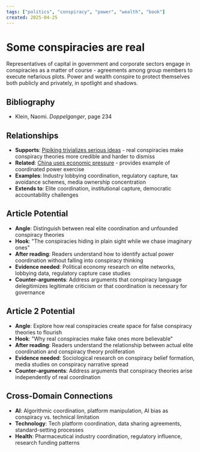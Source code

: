```yaml
---
tags: ["politics", "conspiracy", "power", "wealth", "book"]
created: 2025-04-25
---
```


# Some conspiracies are real

Representatives of capital in government and corporate sectors engage in conspiracies as a matter of course - agreements among group members to execute nefarious plots. Power and wealth conspire to protect themselves both publicly and privately, in spotlight and shadows.

## Bibliography

- Klein, Naomi. *Doppelganger*, page 234

## Relationships
- **Supports**: [Pipiking trivializes serious ideas](politics-pipiking-meaning-sabotage.md) - real conspiracies make conspiracy theories more credible and harder to dismiss
- **Related**: [China uses economic pressure](politics-china-economic-pressure.md) - provides example of coordinated power exercise
- **Examples**: Industry lobbying coordination, regulatory capture, tax avoidance schemes, media ownership concentration
- **Extends to**: Elite coordination, institutional capture, democratic accountability challenges

## Article Potential
- **Angle**: Distinguish between real elite coordination and unfounded conspiracy theories
- **Hook**: "The conspiracies hiding in plain sight while we chase imaginary ones"
- **After reading**: Readers understand how to identify actual power coordination without falling into conspiracy thinking
- **Evidence needed**: Political economy research on elite networks, lobbying data, regulatory capture case studies
- **Counter-arguments**: Address arguments that conspiracy language delegitimizes legitimate criticism or that coordination is necessary for governance

## Article 2 Potential
- **Angle**: Explore how real conspiracies create space for false conspiracy theories to flourish
- **Hook**: "Why real conspiracies make fake ones more believable"
- **After reading**: Readers understand the relationship between actual elite coordination and conspiracy theory proliferation
- **Evidence needed**: Sociological research on conspiracy belief formation, media studies on conspiracy narrative spread
- **Counter-arguments**: Address arguments that conspiracy theories arise independently of real coordination

## Cross-Domain Connections
- **AI**: Algorithmic coordination, platform manipulation, AI bias as conspiracy vs. technical limitation
- **Technology**: Tech platform coordination, data sharing agreements, standard-setting processes
- **Health**: Pharmaceutical industry coordination, regulatory influence, research funding patterns